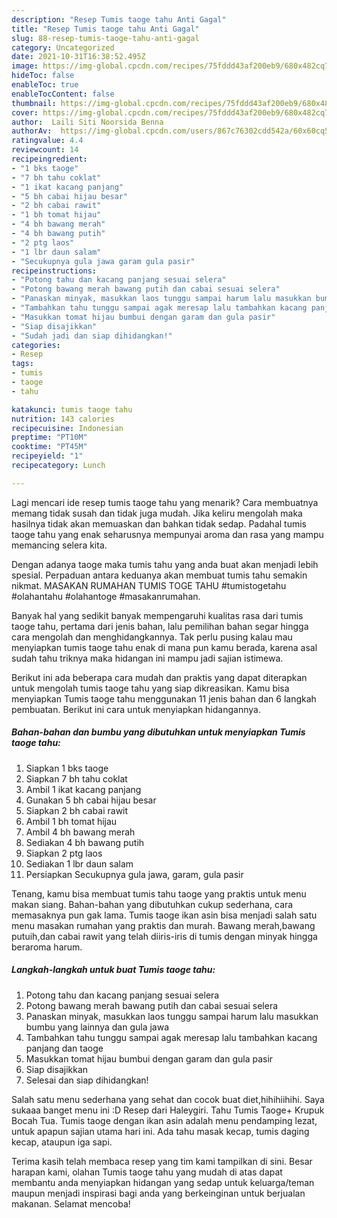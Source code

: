 ```yaml
---
description: "Resep Tumis taoge tahu Anti Gagal"
title: "Resep Tumis taoge tahu Anti Gagal"
slug: 88-resep-tumis-taoge-tahu-anti-gagal
category: Uncategorized
date: 2021-10-31T16:38:52.495Z
image: https://img-global.cpcdn.com/recipes/75fddd43af200eb9/680x482cq70/tumis-taoge-tahu-foto-resep-utama.jpg
hideToc: false
enableToc: true
enableTocContent: false
thumbnail: https://img-global.cpcdn.com/recipes/75fddd43af200eb9/680x482cq70/tumis-taoge-tahu-foto-resep-utama.jpg
cover: https://img-global.cpcdn.com/recipes/75fddd43af200eb9/680x482cq70/tumis-taoge-tahu-foto-resep-utama.jpg
author:  Laili Siti Noorsida Benna
authorAv:  https://img-global.cpcdn.com/users/867c76302cdd542a/60x60cq50/avatar.jpg
ratingvalue: 4.4
reviewcount: 14
recipeingredient:
- "1 bks taoge"
- "7 bh tahu coklat"
- "1 ikat kacang panjang"
- "5 bh cabai hijau besar"
- "2 bh cabai rawit"
- "1 bh tomat hijau"
- "4 bh bawang merah"
- "4 bh bawang putih"
- "2 ptg laos"
- "1 lbr daun salam"
- "Secukupnya gula jawa garam gula pasir"
recipeinstructions:
- "Potong tahu dan kacang panjang sesuai selera"
- "Potong bawang merah bawang putih dan cabai sesuai selera"
- "Panaskan minyak, masukkan laos tunggu sampai harum lalu masukkan bumbu yang lainnya dan gula jawa"
- "Tambahkan tahu tunggu sampai agak meresap lalu tambahkan kacang panjang dan taoge"
- "Masukkan tomat hijau bumbui dengan garam dan gula pasir"
- "Siap disajikkan"
- "Sudah jadi dan siap dihidangkan!"
categories:
- Resep
tags:
- tumis
- taoge
- tahu

katakunci: tumis taoge tahu 
nutrition: 143 calories
recipecuisine: Indonesian
preptime: "PT10M"
cooktime: "PT45M"
recipeyield: "1"
recipecategory: Lunch

---
```



Lagi mencari ide resep tumis taoge tahu yang menarik? Cara membuatnya memang tidak susah dan tidak juga mudah. Jika keliru mengolah maka hasilnya tidak akan memuaskan dan bahkan tidak sedap. Padahal tumis taoge tahu yang enak seharusnya mempunyai aroma dan rasa yang mampu memancing selera kita.


Dengan adanya taoge maka tumis tahu yang anda buat akan menjadi lebih spesial. Perpaduan antara keduanya akan membuat tumis tahu semakin nikmat. MASAKAN RUMAHAN TUMIS TOGE TAHU #tumistogetahu #olahantahu #olahantoge #masakanrumahan.

Banyak hal yang sedikit banyak mempengaruhi kualitas rasa dari tumis taoge tahu, pertama dari jenis bahan, lalu pemilihan bahan segar hingga cara mengolah dan menghidangkannya. Tak perlu pusing kalau mau menyiapkan tumis taoge tahu enak di mana pun kamu berada, karena asal sudah tahu triknya maka hidangan ini mampu jadi sajian istimewa.


Berikut ini ada beberapa cara mudah dan praktis yang dapat diterapkan untuk mengolah tumis taoge tahu yang siap dikreasikan. Kamu bisa menyiapkan Tumis taoge tahu menggunakan 11 jenis bahan dan 6 langkah pembuatan. Berikut ini cara untuk menyiapkan hidangannya.

<!--inarticleads1-->

##### Bahan-bahan dan bumbu yang dibutuhkan untuk menyiapkan Tumis taoge tahu:

1. Siapkan 1 bks taoge
1. Siapkan 7 bh tahu coklat
1. Ambil 1 ikat kacang panjang
1. Gunakan 5 bh cabai hijau besar
1. Siapkan 2 bh cabai rawit
1. Ambil 1 bh tomat hijau
1. Ambil 4 bh bawang merah
1. Sediakan 4 bh bawang putih
1. Siapkan 2 ptg laos
1. Sediakan 1 lbr daun salam
1. Persiapkan Secukupnya gula jawa, garam, gula pasir


Tenang, kamu bisa membuat tumis tahu taoge yang praktis untuk menu makan siang. Bahan-bahan yang dibutuhkan cukup sederhana, cara memasaknya pun gak lama. Tumis taoge ikan asin bisa menjadi salah satu menu masakan rumahan yang praktis dan murah. Bawang merah,bawang putuih,dan cabai rawit yang telah diiris-iris di tumis dengan minyak hingga beraroma harum. 

<!--inarticleads2-->

##### Langkah-langkah untuk buat Tumis taoge tahu:

1. Potong tahu dan kacang panjang sesuai selera
1. Potong bawang merah bawang putih dan cabai sesuai selera
1. Panaskan minyak, masukkan laos tunggu sampai harum lalu masukkan bumbu yang lainnya dan gula jawa
1. Tambahkan tahu tunggu sampai agak meresap lalu tambahkan kacang panjang dan taoge
1. Masukkan tomat hijau bumbui dengan garam dan gula pasir
1. Siap disajikkan
1. Selesai dan siap dihidangkan!

Salah satu menu sederhana yang sehat dan cocok buat diet,hihihiihihi. Saya sukaaa banget menu ini :D Resep dari Haleygiri. Tahu Tumis Taoge+ Krupuk Bocah Tua. Tumis taoge dengan ikan asin adalah menu pendamping lezat, untuk apapun sajian utama hari ini. Ada tahu masak kecap, tumis daging kecap, ataupun iga sapi. 

Terima kasih telah membaca resep yang tim kami tampilkan di sini. Besar harapan kami, olahan Tumis taoge tahu yang mudah di atas dapat membantu anda menyiapkan hidangan yang sedap untuk keluarga/teman maupun menjadi inspirasi bagi anda yang berkeinginan untuk berjualan makanan. Selamat mencoba!
